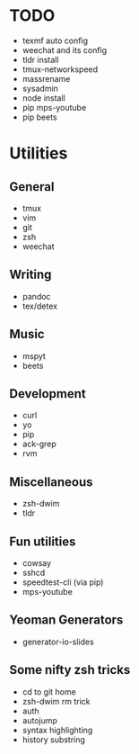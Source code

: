 # TODO
- texmf auto config
- weechat and its config
- tldr install
- tmux-networkspeed
- massrename
- sysadmin
- node install
- pip mps-youtube
- pip beets

# Utilities
## General
- tmux 
- vim
- git
- zsh
- weechat

## Writing
- pandoc
- tex/detex

## Music
- mspyt
- beets

## Development
- curl
- yo
- pip
- ack-grep
- rvm

## Miscellaneous
- zsh-dwim
- tldr

## Fun utilities
- cowsay
- sshcd
- speedtest-cli (via pip)
- mps-youtube

## Yeoman Generators
- generator-io-slides

## Some nifty zsh tricks
- cd to git home
- zsh-dwim rm trick
- auth
- autojump
- syntax highlighting
- history substring
